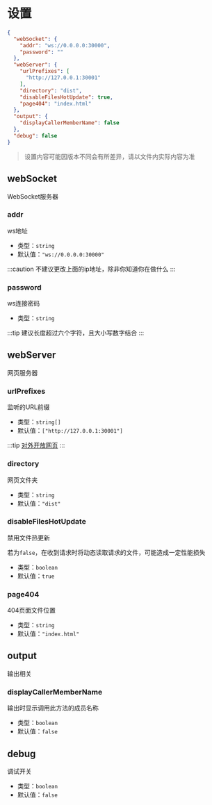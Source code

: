 # 设置

```json
{
  "webSocket": {
    "addr": "ws://0.0.0.0:30000",
    "password": ""
  },
  "webServer": {
    "urlPrefixes": [
      "http://127.0.0.1:30001"
    ],
    "directory": "dist",
    "disableFilesHotUpdate": true,
    "page404": "index.html"
  },
  "output": {
    "displayCallerMemberName": false
  },
  "debug": false
}
```

>设置内容可能因版本不同会有所差异，请以文件内实际内容为准

## webSocket

WebSocket服务器

### addr

ws地址

- 类型：`string`
- 默认值：`"ws://0.0.0.0:30000"`

:::caution
不建议更改上面的ip地址，除非你知道你在做什么
:::

### password

ws连接密码

- 类型：`string`

:::tip
建议长度超过六个字符，且大小写数字结合
:::

## webServer

网页服务器

### urlPrefixes

监听的URL前缀

- 类型：`string[]`
- 默认值：`["http://127.0.0.1:30001"]`

:::tip
[对外开放网页](toPublic)
:::

### directory

网页文件夹

- 类型：`string`
- 默认值：`"dist"`

### disableFilesHotUpdate

禁用文件热更新

若为`false`，在收到请求时将动态读取请求的文件，可能造成一定性能损失

- 类型：`boolean`
- 默认值：`true`

### page404

404页面文件位置

- 类型：`string`
- 默认值：`"index.html"`

## output

输出相关

### displayCallerMemberName

输出时显示调用此方法的成员名称

- 类型：`boolean`
- 默认值：`false`

## debug

调试开关

- 类型：`boolean`
- 默认值：`false`
